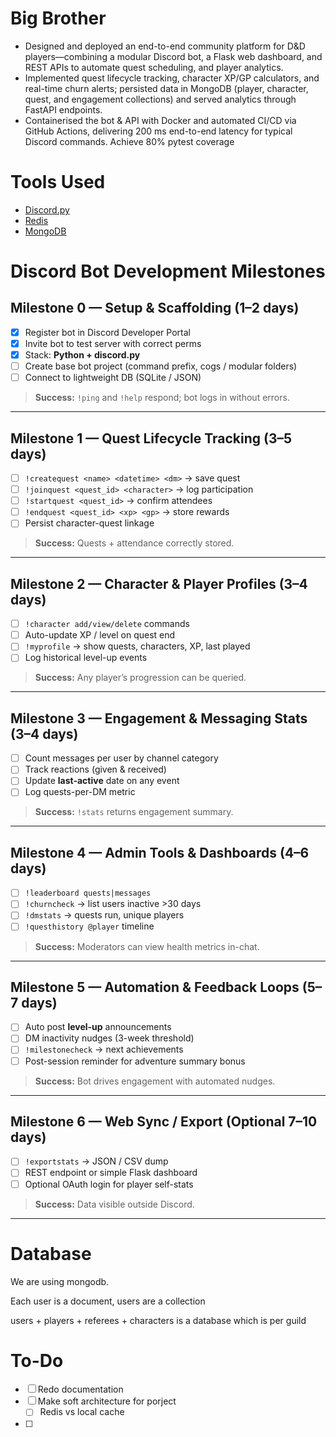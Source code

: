 # Big Brother
- Designed and deployed an end-to-end community platform for D&D players—combining a modular Discord bot, a Flask web dashboard, and REST APIs to automate quest scheduling, and player analytics. 
- Implemented quest lifecycle tracking, character XP/GP calculators, and real-time churn alerts; persisted data in MongoDB (player, character, quest, and engagement collections) and served analytics through FastAPI endpoints.
- Containerised the bot & API with Docker and automated CI/CD via GitHub Actions, delivering 200 ms end-to-end latency for typical Discord commands. Achieve 80% pytest coverage

# Tools Used
- [Discord.py](https://discordpy.readthedocs.io/en/stable/)
- [Redis](https://redis.io/)
- [MongoDB](https://www.mongodb.com/docs/mongodb-shell/)

# Discord Bot Development Milestones

## Milestone 0 — Setup & Scaffolding (1–2 days)
- [x] Register bot in Discord Developer Portal  
- [x] Invite bot to test server with correct perms  
- [x] Stack: **Python + discord.py**
- [ ] Create base bot project (command prefix, cogs / modular folders)  
- [ ] Connect to lightweight DB (SQLite / JSON)  
> **Success:** `!ping` and `!help` respond; bot logs in without errors.

---

## Milestone 1 — Quest Lifecycle Tracking (3–5 days)
- [ ] `!createquest <name> <datetime> <dm>` → save quest  
- [ ] `!joinquest <quest_id> <character>` → log participation  
- [ ] `!startquest <quest_id>` → confirm attendees  
- [ ] `!endquest <quest_id> <xp> <gp>` → store rewards  
- [ ] Persist character-quest linkage  
> **Success:** Quests + attendance correctly stored.

---

## Milestone 2 — Character & Player Profiles (3–4 days)
- [ ] `!character add/view/delete` commands  
- [ ] Auto-update XP / level on quest end  
- [ ] `!myprofile` → show quests, characters, XP, last played  
- [ ] Log historical level-up events  
> **Success:** Any player’s progression can be queried.

---

## Milestone 3 — Engagement & Messaging Stats (3–4 days)
- [ ] Count messages per user by channel category  
- [ ] Track reactions (given & received)  
- [ ] Update **last-active** date on any event  
- [ ] Log quests-per-DM metric  
> **Success:** `!stats` returns engagement summary.

---

## Milestone 4 — Admin Tools & Dashboards (4–6 days)
- [ ] `!leaderboard quests|messages`  
- [ ] `!churncheck` → list users inactive >30 days  
- [ ] `!dmstats` → quests run, unique players  
- [ ] `!questhistory @player` timeline  
> **Success:** Moderators can view health metrics in-chat.

---

## Milestone 5 — Automation & Feedback Loops (5–7 days)
- [ ] Auto post **level-up** announcements  
- [ ] DM inactivity nudges (3-week threshold)  
- [ ] `!milestonecheck` → next achievements  
- [ ] Post-session reminder for adventure summary bonus  
> **Success:** Bot drives engagement with automated nudges.

---

## Milestone 6 — Web Sync / Export (Optional 7–10 days)
- [ ] `!exportstats` → JSON / CSV dump  
- [ ] REST endpoint or simple Flask dashboard  
- [ ] Optional OAuth login for player self-stats  
> **Success:** Data visible outside Discord.

---


# Database
We are using mongodb.

Each user is a document,
users are a collection

users + players + referees + characters is a database which is per guild




# To-Do
- [ ] Redo documentation
- [ ] Make soft architecture for porject
  - [ ] Redis vs local cache
- [ ] 